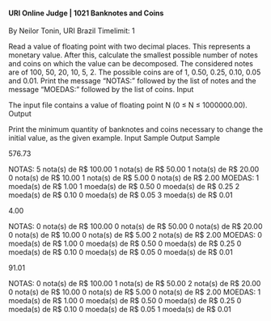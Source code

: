 ####  URI Online Judge | 1021 Banknotes and Coins

By Neilor Tonin, URI Brazil
Timelimit: 1

Read a value of floating point with two decimal places. This represents a monetary value. After this, calculate the smallest possible number of notes and coins on which the value can be decomposed. The considered notes are of 100, 50, 20, 10, 5, 2. The possible coins are of 1, 0.50, 0.25, 0.10, 0.05 and 0.01. Print the message “NOTAS:” followed by the list of notes and the message “MOEDAS:” followed by the list of coins.
Input

The input file contains a value of floating point N (0 ≤ N ≤ 1000000.00).
Output

Print the minimum quantity of banknotes and coins necessary to change the initial value, as the given example.
Input Sample 	Output Sample

576.73


NOTAS:
5 nota(s) de R$ 100.00
1 nota(s) de R$ 50.00
1 nota(s) de R$ 20.00
0 nota(s) de R$ 10.00
1 nota(s) de R$ 5.00
0 nota(s) de R$ 2.00
MOEDAS:
1 moeda(s) de R$ 1.00
1 moeda(s) de R$ 0.50
0 moeda(s) de R$ 0.25
2 moeda(s) de R$ 0.10
0 moeda(s) de R$ 0.05
3 moeda(s) de R$ 0.01

4.00


NOTAS:
0 nota(s) de R$ 100.00
0 nota(s) de R$ 50.00
0 nota(s) de R$ 20.00
0 nota(s) de R$ 10.00
0 nota(s) de R$ 5.00
2 nota(s) de R$ 2.00
MOEDAS:
0 moeda(s) de R$ 1.00
0 moeda(s) de R$ 0.50
0 moeda(s) de R$ 0.25
0 moeda(s) de R$ 0.10
0 moeda(s) de R$ 0.05
0 moeda(s) de R$ 0.01

91.01


NOTAS:
0 nota(s) de R$ 100.00
1 nota(s) de R$ 50.00
2 nota(s) de R$ 20.00
0 nota(s) de R$ 10.00
0 nota(s) de R$ 5.00
0 nota(s) de R$ 2.00
MOEDAS:
1 moeda(s) de R$ 1.00
0 moeda(s) de R$ 0.50
0 moeda(s) de R$ 0.25
0 moeda(s) de R$ 0.10
0 moeda(s) de R$ 0.05
1 moeda(s) de R$ 0.01